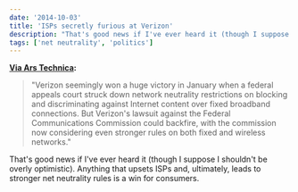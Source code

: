 ```yaml
---
date: '2014-10-03'
title: 'ISPs secretly furious at Verizon'
description: "That's good news if I've ever heard it (though I suppose I shouldn't be overly optimistic). Anything that upsets ISPs and, ultimately, leads to stronger net neutrality rules is a win for consumers."
tags: ['net neutrality', 'politics']
---
```


**[Via Ars Technica](http://arstechnica.com/tech-policy/2014/10/isps-secretly-furious-at-verizon-scared-of-stronger-net-neutrality-rules/):**

> "Verizon seemingly won a huge victory in January when a federal appeals court struck down network neutrality restrictions on blocking and discriminating against Internet content over fixed broadband connections. But Verizon's lawsuit against the Federal Communications Commission could backfire, with the commission now considering even stronger rules on both fixed and wireless networks."<!-- excerpt -->

That's good news if I've ever heard it (though I suppose I shouldn't be overly optimistic). Anything that upsets ISPs and, ultimately, leads to stronger net neutrality rules is a win for consumers.
